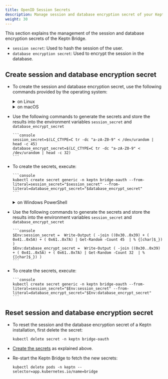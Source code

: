 ```yaml
---
title: OpenID Session Secrets
description: Manage session and database encryption secret of your Keptn Bridge.
weight: 30
---
```


This section explains the management of the session and database encryption secrets of the Keptn Bridge.

- `session secret`: Used to hash the session of the user.
- `database encryption secret`: Used to encrypt the session in the database.

## Create session and database encryption secret

- To create the session and database encryption secret, use the following commands provided by the operating system:

    <details><summary>on Linux </summary>
    <p>

  - Use the following commands to generate the secrets and store the results into the environment variables `session_secret` and `database_encrypt_secret`

        ```console
        session_secret=$(tr -dc "a-zA-Z0-9" < /dev/urandom | head -c 45)
        database_encrypt_secret=$(tr -dc "a-zA-Z0-9" < /dev/urandom | head -c 32)
        ```

  - To create the secrets, execute:

        ```console
        kubectl create secret generic -n keptn bridge-oauth --from-literal=session_secret="$session_secret" --from-literal=database_encrypt_secret="$database_encrypt_secret"
        ```

    </p>
    </details>

    <details><summary>on macOS</summary>
    <p>

  - Use the following commands to generate the secrets and store the results into the environment variables `session_secret` and `database_encrypt_secret`

        ```console
        session_secret=$(LC_CTYPE=C tr -dc "a-zA-Z0-9" < /dev/urandom | head -c 45)
        database_encrypt_secret=$(LC_CTYPE=C tr -dc "a-zA-Z0-9" < /dev/urandom | head -c 32)
        ```

  - To create the secrets, execute:

        ```console
        kubectl create secret generic -n keptn bridge-oauth --from-literal=session_secret="$session_secret" --from-literal=database_encrypt_secret="$database_encrypt_secret"
        ```

    </p>
    </details>

    <details><summary>on Windows PowerShell</summary>
    <p>

  - Use the following commands to generate the secrets and store the results into the environment variables `session_secret` and `database_encrypt_secret`

        ```console
        $Env:session_secret =  Write-Output ( -join ((0x30..0x39) + ( 0x41..0x5A) + ( 0x61..0x7A) | Get-Random -Count 45  | % {[char]$_}) )
        $Env:database_encrypt_secret =  Write-Output ( -join ((0x30..0x39) + ( 0x41..0x5A) + ( 0x61..0x7A) | Get-Random -Count 32  | % {[char]$_}) )
        ```

  - To create the secrets, execute:

        ```console
        kubectl create secret generic -n keptn bridge-oauth --from-literal=session_secret="$Env:session_secret" --from-literal=database_encrypt_secret="$Env:database_encrypt_secret"
        ```

    </p>
    </details>

## Reset session and database encryption secret

- To reset the session and the database encryption secret of a Keptn installation, first delete the secret:

    ```console
    kubectl delete secret -n keptn bridge-oauth
    ```

- [Create the secrets](./#create-session-and-database-encryption-secret) as explained above.

- Re-start the Keptn Bridge to fetch the new secrets:

    ```console
    kubectl delete pods -n keptn --selector=app.kubernetes.io/name=bridge
    ```
